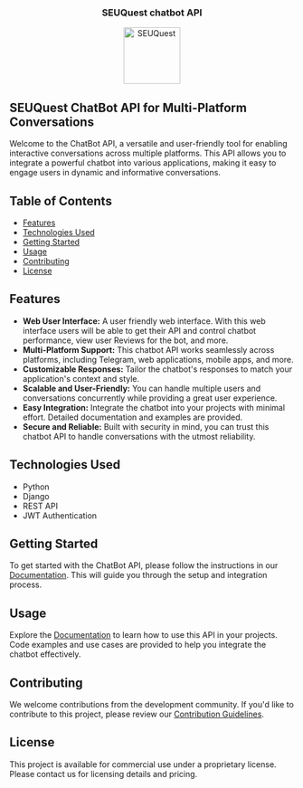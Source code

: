 <h3 align="center">SEUQuest chatbot API</h3>

<p align="center">
  
  <img src="https://github.com/tanjim750/SeuQuest/blob/main/seu_logo.png" alt="SEUQuest" width="100" height="100"/>
</p>

## SEUQuest ChatBot API for Multi-Platform Conversations

Welcome to the ChatBot API, a versatile and user-friendly tool for enabling interactive conversations across multiple platforms. This API allows you to integrate a powerful chatbot into various applications, making it easy to engage users in dynamic and informative conversations.

## Table of Contents

- [Features](#features)
- [Technologies Used](#technologies-used)
- [Getting Started](#getting-started)
- [Usage](#usage)
- [Contributing](#contributing)
- [License](#license)

## Features

- **Web User Interface:** A user friendly web interface. With this web interface users will be able to get their API and control chatbot performance, view user Reviews for the bot, and more.
- **Multi-Platform Support:** This chatbot API works seamlessly across platforms, including Telegram, web applications, mobile apps, and more.
- **Customizable Responses:** Tailor the chatbot's responses to match your application's context and style.
- **Scalable and User-Friendly:** You can handle multiple users and conversations concurrently while providing a great user experience.
- **Easy Integration:** Integrate the chatbot into your projects with minimal effort. Detailed documentation and examples are provided.
- **Secure and Reliable:** Built with security in mind, you can trust this chatbot API to handle conversations with the utmost reliability.

## Technologies Used

- Python
- Django
- REST API
- JWT Authentication

## Getting Started

To get started with the ChatBot API, please follow the instructions in our [Documentation](#documentation). This will guide you through the setup and integration process.

## Usage

Explore the [Documentation](#documentation) to learn how to use this API in your projects. Code examples and use cases are provided to help you integrate the chatbot effectively.

## Contributing

We welcome contributions from the development community. If you'd like to contribute to this project, please review our [Contribution Guidelines](#contributing).

## License

This project is available for commercial use under a proprietary license. Please contact us for licensing details and pricing.

